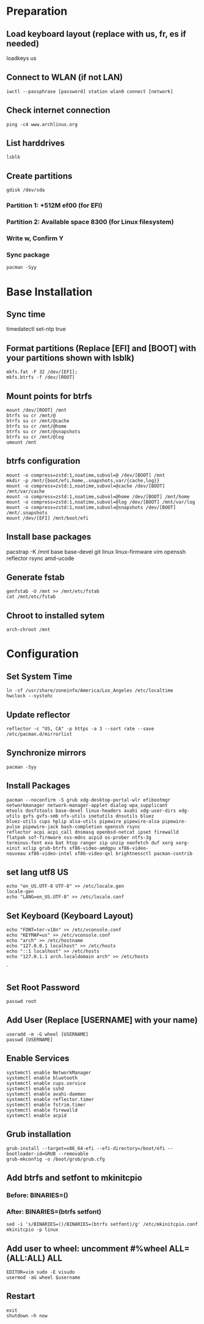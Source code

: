 # Preparation

## Load keyboard layout (replace with us, fr, es if needed)
loadkeys us

## Connect to WLAN (if not LAN)
```
iwctl --passphrase [password] station wlan0 connect [network]
```

## Check internet connection
```
ping -c4 www.archlinux.org
```
## List harddrives
```
lsblk
```
## Create partitions
```
gdisk /dev/sda
```

### Partition 1: +512M ef00 (for EFI)
### Partition 2: Available space 8300 (for Linux filesystem)
### Write w, Confirm Y
### Sync package
```
pacman -Syy
```

# Base Installation

## Sync time
timedatectl set-ntp true

## Format partitions (Replace [EFI] and [BOOT] with your partitions shown with lsblk)
```
mkfs.fat -F 32 /dev/[EFI];
mkfs.btrfs -f /dev/[ROOT]
```

## Mount points for btrfs
```
mount /dev/[ROOT] /mnt
btrfs su cr /mnt/@
btrfs su cr /mnt/@cache
btrfs su cr /mnt/@home
btrfs su cr /mnt/@snapshots
btrfs su cr /mnt/@log
umount /mnt
```

## btrfs configuration
```
mount -o compress=zstd:1,noatime,subvol=@ /dev/[BOOT] /mnt
mkdir -p /mnt/{boot/efi,home,.snapshots,var/{cache,log}}
mount -o compress=zstd:1,noatime,subvol=@cache /dev/[BOOT] /mnt/var/cache
mount -o compress=zstd:1,noatime,subvol=@home /dev/[BOOT] /mnt/home
mount -o compress=zstd:1,noatime,subvol=@log /dev/[BOOT] /mnt/var/log
mount -o compress=zstd:1,noatime,subvol=@snapshots /dev/[BOOT] /mnt/.snapshots
mount /dev/[EFI] /mnt/boot/efi
```

## Install base packages
pacstrap -K /mnt base base-devel git linux linux-firmware vim openssh reflector rsync amd-ucode

## Generate fstab
```
genfstab -U /mnt >> /mnt/etc/fstab
cat /mnt/etc/fstab
```
## Chroot to installed sytem
```
arch-chroot /mnt
```

# Configuration

## Set System Time
```
ln -sf /usr/share/zoneinfo/America/Los_Angeles /etc/localtime
hwclock --systohc
```
## Update reflector
``` 
reflector -c "US, CA" -p https -a 3 --sort rate --save /etc/pacman.d/mirrorlist
```

## Synchronize mirrors
```
pacman -Syy
```
## Install Packages
```
pacman --noconfirm -S grub xdg-desktop-portal-wlr efibootmgr networkmanager network-manager-applet dialog wpa_supplicant
mtools dosfstools base-devel linux-headers avahi xdg-user-dirs xdg-utils gvfs gvfs-smb nfs-utils inetutils dnsutils bluez
bluez-utils cups hplip alsa-utils pipewire pipewire-alsa pipewire-pulse pipewire-jack bash-completion openssh rsync
reflector acpi acpi_call dnsmasq openbsd-netcat ipset firewalld flatpak sof-firmware nss-mdns acpid os-prober ntfs-3g
terminus-font exa bat htop ranger zip unzip neofetch duf xorg xorg-xinit xclip grub-btrfs xf86-video-amdgpu xf86-video-
nouveau xf86-video-intel xf86-video-qxl brightnessctl pacman-contrib
```

## set lang utf8 US
```
echo "en_US.UTF-8 UTF-8" >> /etc/locale.gen
locale-gen
echo "LANG=en_US.UTF-8" >> /etc/locale.conf
```
## Set Keyboard (Keyboard Layout)
```
echo "FONT=ter-v18n" >> /etc/vconsole.conf
echo "KEYMAP=us" >> /etc/vconsole.conf
echo "arch" >> /etc/hostname
echo "127.0.0.1 localhost" >> /etc/hosts
echo "::1 localhost" >> /etc/hosts
echo "127.0.1.1 arch.localdomain arch" >> /etc/hosts
```
`
## Set Root Password
```
passwd root
```

## Add User (Replace [USERNAME] with your name)
```
useradd -m -G wheel [USERNAME]
passwd [USERNAME]
```

## Enable Services
```
systemctl enable NetworkManager
systemctl enable bluetooth
systemctl enable cups.service
systemctl enable sshd
systemctl enable avahi-daemon
systemctl enable reflector.timer
systemctl enable fstrim.timer
systemctl enable firewalld
systemctl enable acpid
```

## Grub installation
```
grub-install --target=x86_64-efi --efi-directory=/boot/efi --bootloader-id=GRUB --removable
grub-mkconfig -o /boot/grub/grub.cfg
```
## Add btrfs and setfont to mkinitcpio
### Before: BINARIES=()
### After: BINARIES=(btrfs setfont)
```
sed -i 's/BINARIES=()/BINARIES=(btrfs setfont)/g' /etc/mkinitcpio.conf
mkinitcpio -p linux
```

## Add user to wheel: uncomment #%wheel ALL=(ALL:ALL) ALL
```
EDITOR=vim sudo -E visudo
usermod -aG wheel $username
```

## Restart
```
exit
shutdown –h now
```